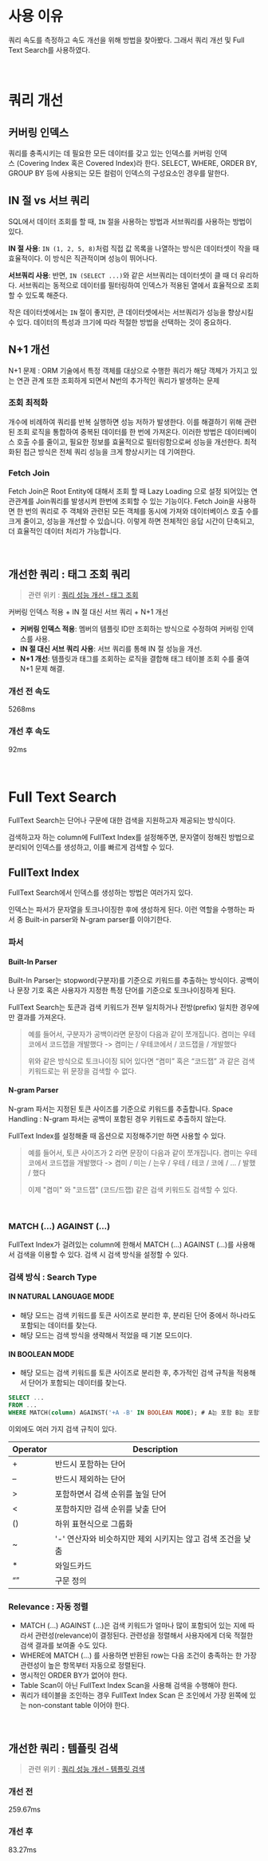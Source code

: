 
# 사용 이유

쿼리 속도를 측정하고 속도 개선을 위해 방법을 찾아봤다.
그래서 쿼리 개선 및 Full Text Search를 사용하였다.

<br>

# 쿼리 개선

## 커버링 인덱스

쿼리를 충족시키는 데 필요한 모든 데이터를 갖고 있는 인덱스를 커버링 인덱스 (Covering Index 혹은 Covered Index)라 한다.
SELECT, WHERE, ORDER BY, GROUP BY 등에 사용되는 모든 컬럼이 인덱스의 구성요소인 경우를 말한다.

## IN 절 vs 서브 쿼리

SQL에서 데이터 조회를 할 때, `IN` 절을 사용하는 방법과 서브쿼리를 사용하는 방법이 있다.

**IN 절 사용**: `IN (1, 2, 5, 8)`처럼 직접 값 목록을 나열하는 방식은 데이터셋이 작을 때 효율적이다. 이 방식은 직관적이며 성능이 뛰어나다.

**서브쿼리 사용**: 반면, `IN (SELECT ...)`와 같은 서브쿼리는 데이터셋이 클 때 더 유리하다. 서브쿼리는 동적으로 데이터를 필터링하여 인덱스가 적용된 열에서 효율적으로 조회할 수 있도록 해준다.


작은 데이터셋에서는 `IN` 절이 좋지만, 큰 데이터셋에서는 서브쿼리가 성능을 향상시킬 수 있다. 데이터의 특성과 크기에 따라 적절한 방법을 선택하는 것이 중요하다.

## N+1 개선

N+1 문제 : ORM 기술에서 특정 객체를 대상으로 수행한 쿼리가 해당 객체가 가지고 있는 연관 관계 또한 조회하게 되면서 N번의 추가적인 쿼리가 발생하는 문제

### 조회 최적화

개수에 비례하여 쿼리를 반복 실행하면 성능 저하가 발생한다. 이를 해결하기 위해 관련된 조회 로직을 통합하여 중복된 데이터를 한 번에 가져온다. 이러한 방법은 데이터베이스 호출 수를 줄이고, 필요한 정보를 효율적으로 필터링함으로써 성능을 개선한다. 최적화된 접근 방식은 전체 쿼리 성능을 크게 향상시키는 데 기여한다.

### Fetch Join

Fetch Join은 Root Entity에 대해서 조회 할 때 Lazy Loading 으로 설정 되어있는 연관관계를 Join쿼리를 발생시켜 한번에 조회할 수 있는 기능이다. 
Fetch Join을 사용하면 한 번의 쿼리로 주 객체와 관련된 모든 객체를 동시에 가져와 데이터베이스 호출 수를 크게 줄이고, 성능을 개선할 수 있습니다. 이렇게 하면 전체적인 응답 시간이 단축되고, 더 효율적인 데이터 처리가 가능합니다.

<br>

## 개선한 쿼리 : 태그 조회 쿼리

> 관련 위키 : [쿼리 성능 개선 ‐ 태그 조회](https://github.com/woowacourse-teams/2024-code-zap/wiki/%EC%BF%BC%EB%A6%AC-%EC%84%B1%EB%8A%A5-%EA%B0%9C%EC%84%A0-%E2%80%90-%ED%83%9C%EA%B7%B8-%EC%A1%B0%ED%9A%8C)

커버링 인덱스 적용 + IN 절 대신 서브 쿼리 + N+1 개선

- **커버링 인덱스 적용**: 멤버의 템플릿 ID만 조회하는 방식으로 수정하여 커버링 인덱스를 사용.
- **IN 절 대신 서브 쿼리 사용**: 서브 쿼리를 통해 IN 절 성능을 개선.
- **N+1 개선**: 템플릿과 태그를 조회하는 로직을 결합해 태그 테이블 조회 수를 줄여 N+1 문제 해결.

### 개선 전 속도

5268ms

### 개선 후 속도

92ms

<br>

# Full Text Search

FullText Search는 단어나 구문에 대한 검색을 지원하고자 제공되는 방식이다.

검색하고자 하는 column에 FullText Index를 설정해주면, 문자열이 정해진 방법으로 분리되어 인덱스를 생성하고, 이를 빠르게 검색할 수 있다.

## FullText Index

FullText Search에서 인덱스를 생성하는 방법은 여러가지 있다.

인덱스는 파서가 문자열을 토크나이징한 후에 생성하게 된다. 이런 역할을 수행하는 파서 중 Built-in parser와 N-gram parser를 이야기한다.

### 파서

#### Built-In Parser


Built-In Parser는 stopword(구분자)를 기준으로 키워드를 추출하는 방식이다. 
공백이나 문장 기호 혹은 사용자가 지정한 특정 단어를 기준으로 토크나이징하게 된다.

FullText Search는 토큰과 검색 키워드가 전부 일치하거나 전방(prefix) 일치한 경우에만 결과를 가져온다.

> 예를 들어서, 구분자가 공백이라면 문장이 다음과 같이 쪼개집니다.
> 켬미는 우테코에서 코드잽을 개발했다 -> 켬미는 / 우테코에서 / 코드잽을 / 개발했다 
> 
> 위와 같은 방식으로 토크나이징 되어 있다면 “켬미” 혹은 “코드잽” 과 같은 검색 키워드로는 위 문장을 검색할 수 없다.

#### N-gram Parser

N-gram 파서는 지정된 토큰 사이즈를 기준으로 키워드를 추출합니다.
Space Handling : N-gram 파서는 공백이 포함된 경우 키워드로 추출하지 않는다.

FullText Index를 설정해줄 때 옵션으로 지정해주기만 하면 사용할 수 있다.

> 예를 들어서, 토큰 사이즈가 2 라면 문장이 다음과 같이 쪼개집니다.
> 켬미는 우테코에서 코드잽을 개발했다 -> 켬미 / 미는 / 는우 / 우테 / 테코 / 코에 / ... / 발했 / 했다
> 
> 이제 "켬미" 와 "코드잽" (코드/드잽) 같은 검색 키워드도 검색할 수 있다.

<br>

### MATCH (…) AGAINST (…)

FullText Index가 걸려있는 column에 한해서 MATCH (…) AGAINST (…)를 사용해서 검색을 이용할 수 있다.
검색 시 검색 방식을 설정할 수 있다.

### 검색 방식 : Search Type

#### IN NATURAL LANGUAGE MODE

- 해당 모드는 검색 키워드를 토큰 사이즈로 분리한 후, 분리된 단어 중에서 하나라도 포함되는 데이터를 찾는다.
- 해당 모드는 검색 방식을 생략해서 적었을 때 기본 모드이다.

#### IN BOOLEAN MODE

- 해당 모드는 검색 키워드를 토큰 사이즈로 분리한 후, 추가적인 검색 규칙을 적용해서 단어가 포함되는 데이터를 찾는다.

```sql
SELECT ... 
FROM ... 
WHERE MATCH(column) AGAINST('+A -B' IN BOOLEAN MODE); # A는 포함 B는 포함하지 않는 데이터
```

이외에도 여러 가지 검색 규칙이 있다.

| Operator | Description                         |
| -------- | ----------------------------------- |
| +        | 반드시 포함하는 단어                         |
| –        | 반드시 제외하는 단어                         |
| >        | 포함하면서 검색 순위를 높일 단어                  |
| <        | 포함하지만 검색 순위를 낮출 단어                  |
| ()       | 하위 표현식으로 그룹화                        |
| ~        | '-' 연산자와 비슷하지만 제외 시키지는 않고 검색 조건을 낮춤 |
| *        | 와일드카드                               |
| “”       | 구문 정의                               |
### Relevance : 자동 정렬

- MATCH (…) AGAINST (…)은 검색 키워드가 얼마나 많이 포함되어 있는 지에 따라서 관련성(relevance)이 결정된다. 관련성을 정렬해서 사용자에게 더욱 적절한 검색 결과를 보여줄 수도 있다.
- WHERE에 MATCH (…) 를 사용하면 반환된 row는 다음 조건이 충족하는 한 가장 관련성이 높은 항목부터 자동으로 정렬된다.
- 명시적인 ORDER BY가 없어야 한다.
- Table Scan이 아닌 FullText Index Scan을 사용해 검색을 수행해야 한다.
- 쿼리가 테이블을 조인하는 경우 FullText Index Scan 은 조인에서 가장 왼쪽에 있는 non-constant table 이어야 한다.

<br>

## 개선한 쿼리 : 템플릿 검색

> 관련 위키 : [쿼리 성능 개선 ‐ 템플릿 검색](https://github.com/woowacourse-teams/2024-code-zap/wiki/%EC%BF%BC%EB%A6%AC-%EC%84%B1%EB%8A%A5-%EA%B0%9C%EC%84%A0-%E2%80%90-%ED%85%9C%ED%94%8C%EB%A6%BF-%EA%B2%80%EC%83%89)

### 개선 전

259.67ms

### 개선 후

83.27ms